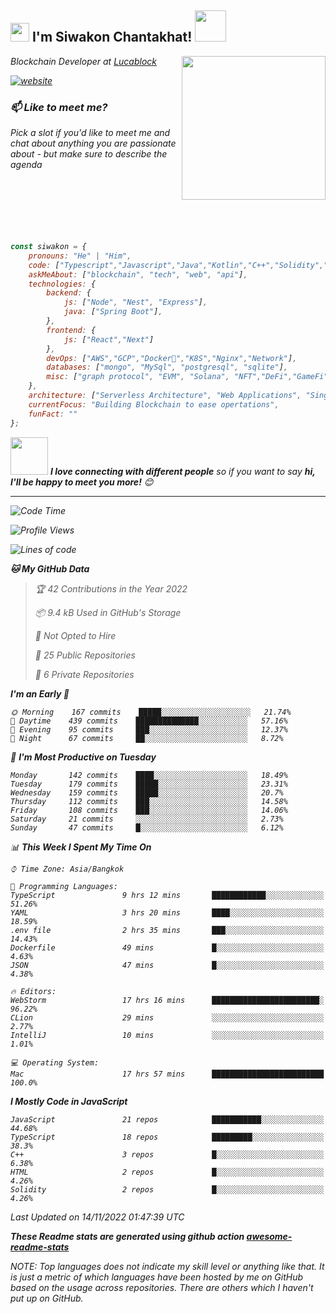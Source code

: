 <h2><img src="https://emojis.slackmojis.com/emojis/images/1531849430/4246/blob-sunglasses.gif?1531849430" width="30"/> I'm Siwakon Chantakhat! <img src="https://media.giphy.com/media/12oufCB0MyZ1Go/giphy.gif" width="50"></h2>
<img align='right' src="https://media.giphy.com/media/M9gbBd9nbDrOTu1Mqx/giphy.gif" width="230">
<p><em>Blockchain Developer at <a href="https://www.lucablock.io/">Lucablock

[![website](https://img.shields.io/badge/Website-46a2f1.svg?&style=flat-square&logo=Google-Chrome&logoColor=white&link=https://anmolsingh.me/)](https://siwakon.dev)


### 📫 Like to meet me?

Pick a slot if you'd like to meet me and chat about anything you are passionate about - but make sure to describe the agenda
<br />
<br />
<br />
<br />
<br />
<br />
<br />
```javascript
const siwakon = {
    pronouns: "He" | "Him",
    code: ["Typescript","Javascript","Java","Kotlin","C++","Solidity","Python","SQL"],
    askMeAbout: ["blockchain", "tech", "web", "api"],
    technologies: {
        backend: {
            js: ["Node", "Nest", "Express"],
            java: ["Spring Boot"],
        },
        frontend: {
            js: ["React","Next"]
        },
        devOps: ["AWS","GCP","Docker🐳","K8S","Nginx","Network"],
        databases: ["mongo", "MySql", "postgresql", "sqlite"],
        misc: ["graph protocol", "EVM", "Solana", "NFT","DeFi","GameFi"]
    },
    architecture: ["Serverless Architecture", "Web Applications", "Single Page Applications", "Backend Development"],
    currentFocus: "Building Blockchain to ease opertations",
    funFact: ""
};
```

<img src="https://media.giphy.com/media/LnQjpWaON8nhr21vNW/giphy.gif" width="60"> <em><b>I love connecting with different people</b> so if you want to say <b>hi, I'll be happy to meet you more!</b> 😊</em>

---
<!--START_SECTION:waka-->
![Code Time](http://img.shields.io/badge/Code%20Time-642%20hrs%2033%20mins-blue)

![Profile Views](http://img.shields.io/badge/Profile%20Views-0-blue)

![Lines of code](https://img.shields.io/badge/From%20Hello%20World%20I%27ve%20Written--4%20Million%20lines%20of%20code-blue)

**🐱 My GitHub Data** 

> 🏆 42 Contributions in the Year 2022
 > 
> 📦 9.4 kB Used in GitHub's Storage 
 > 
> 🚫 Not Opted to Hire
 > 
> 📜 25 Public Repositories 
 > 
> 🔑 6 Private Repositories  
 > 
**I'm an Early 🐤** 

```text
🌞 Morning    167 commits    █████░░░░░░░░░░░░░░░░░░░░   21.74% 
🌆 Daytime    439 commits    ██████████████░░░░░░░░░░░   57.16% 
🌃 Evening    95 commits     ███░░░░░░░░░░░░░░░░░░░░░░   12.37% 
🌙 Night      67 commits     ██░░░░░░░░░░░░░░░░░░░░░░░   8.72%

```
📅 **I'm Most Productive on Tuesday** 

```text
Monday       142 commits    ████░░░░░░░░░░░░░░░░░░░░░   18.49% 
Tuesday      179 commits    █████░░░░░░░░░░░░░░░░░░░░   23.31% 
Wednesday    159 commits    █████░░░░░░░░░░░░░░░░░░░░   20.7% 
Thursday     112 commits    ███░░░░░░░░░░░░░░░░░░░░░░   14.58% 
Friday       108 commits    ███░░░░░░░░░░░░░░░░░░░░░░   14.06% 
Saturday     21 commits     ░░░░░░░░░░░░░░░░░░░░░░░░░   2.73% 
Sunday       47 commits     █░░░░░░░░░░░░░░░░░░░░░░░░   6.12%

```


📊 **This Week I Spent My Time On** 

```text
⌚︎ Time Zone: Asia/Bangkok

💬 Programming Languages: 
TypeScript               9 hrs 12 mins       ████████████░░░░░░░░░░░░░   51.26% 
YAML                     3 hrs 20 mins       ████░░░░░░░░░░░░░░░░░░░░░   18.59% 
.env file                2 hrs 35 mins       ███░░░░░░░░░░░░░░░░░░░░░░   14.43% 
Dockerfile               49 mins             █░░░░░░░░░░░░░░░░░░░░░░░░   4.63% 
JSON                     47 mins             █░░░░░░░░░░░░░░░░░░░░░░░░   4.38%

🔥 Editors: 
WebStorm                 17 hrs 16 mins      ████████████████████████░   96.22% 
CLion                    29 mins             ░░░░░░░░░░░░░░░░░░░░░░░░░   2.77% 
IntelliJ                 10 mins             ░░░░░░░░░░░░░░░░░░░░░░░░░   1.01%

💻 Operating System: 
Mac                      17 hrs 57 mins      █████████████████████████   100.0%

```

**I Mostly Code in JavaScript** 

```text
JavaScript               21 repos            ███████████░░░░░░░░░░░░░░   44.68% 
TypeScript               18 repos            █████████░░░░░░░░░░░░░░░░   38.3% 
C++                      3 repos             █░░░░░░░░░░░░░░░░░░░░░░░░   6.38% 
HTML                     2 repos             █░░░░░░░░░░░░░░░░░░░░░░░░   4.26% 
Solidity                 2 repos             █░░░░░░░░░░░░░░░░░░░░░░░░   4.26%

```



 Last Updated on 14/11/2022 01:47:39 UTC
<!--END_SECTION:waka-->

**These Readme stats are generated using github action [awesome-readme-stats](https://github.com/anmol098/waka-readme-stats)**

NOTE: Top languages does not indicate my skill level or anything like that. It is just a metric of which languages have been hosted by me on GitHub based on the usage across repositories. There are others which I haven't put up on GitHub.
<!--stackedit_data:
eyJoaXN0b3J5IjpbMTI2NjU1ODI4OCwtMTU1MDQ0NTAwOSwtMT
YyMTcyNTA5XX0=
-->
